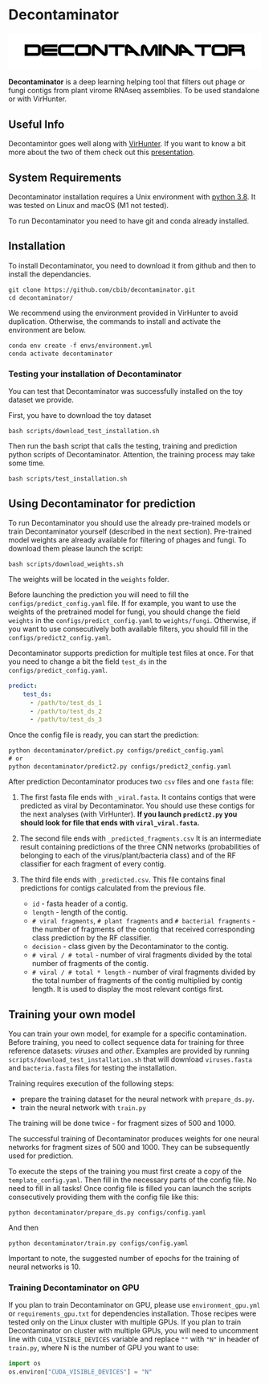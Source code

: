 # Decontaminator
![Decontaminator logo](media/logo.png?raw=true "Decontaminator logo")

**Decontaminator** is a deep learning helping tool that filters out phage or fungi contigs from plant virome RNAseq assemblies. 
To be used standalone or with VirHunter.

## Useful Info
Decontamintor goes well along with [VirHunter](https://github.com/cbib/virhunter). If you want to know a bit more about the two of them check out this [presentation](https://github.com/cbib/virhunter/blob/main/media/virhunter_description.pdf).

## System Requirements
Decontaminator installation requires a Unix environment with [python 3.8](http://www.python.org/). 
It was tested on Linux and macOS (M1 not tested).

To run Decontaminator you need to have git and conda already installed.
         
## Installation 

To install Decontaminator, you need to download it from github and then to install the dependancies.

```shell
git clone https://github.com/cbib/decontaminator.git
cd decontaminator/
```

We recommend using the environment provided in VirHunter to avoid duplication.
Otherwise, the commands to install and activate the environment are below.

```shell
conda env create -f envs/environment.yml
conda activate decontaminator
```

### Testing your installation of Decontaminator

You can test that Decontaminator was successfully installed on the toy dataset we provide.

First, you have to download the toy dataset
```shell
bash scripts/download_test_installation.sh
```
Then run the bash script that calls the testing, training and prediction python scripts of Decontaminator.
Attention, the training process may take some time.
```shell
bash scripts/test_installation.sh
```

## Using Decontaminator for prediction

To run Decontaminator you should use the already pre-trained models or train Decontaminator yourself (described in the next section).
Pre-trained model weights are already available for filtering of phages and fungi. To download them please launch the script:

```shell
bash scripts/download_weights.sh 
```

The weights will be located in the `weights` folder.

Before launching the prediction you will need to fill the `configs/predict_config.yaml` file. 
If for example, you want to use the weights of the pretrained model for fungi, 
you should change the field `weights` in the `configs/predict_config.yaml` to `weights/fungi`.
Otherwise, if you want to use consecutively both available filters, you should fill in the `configs/predict2_config.yaml`.

Decontaminator supports prediction for multiple test files at once. 
For that you need to change a bit the field `test_ds` in the
`configs/predict_config.yaml`. 

```yaml
predict:
    test_ds:
      - /path/to/test_ds_1
      - /path/to/test_ds_2
      - /path/to/test_ds_3  
```

Once the config file is ready, you can start the prediction:

```shell
python decontaminator/predict.py configs/predict_config.yaml
# or
python decontaminator/predict2.py configs/predict2_config.yaml
```

After prediction Decontaminator produces two `csv` files and one `fasta` file:

1. The first fasta file ends with `_viral.fasta`. It contains contigs that were predicted as viral by Decontaminator.
You should use these contigs for the next analyses (with VirHunter). __If you launch `predict2.py` you should look for file 
that ends with `viral_viral.fasta`.__
2. The second file ends with `_predicted_fragments.csv`
It is an intermediate result containing predictions of the three CNN networks (probabilities of belonging to each of the virus/plant/bacteria class) and of the RF classifier for each fragment of every contig.

3. The third file ends with `_predicted.csv`. 
This file contains final predictions for contigs calculated from the previous file. 
   - `id` - fasta header of a contig.
   - `length` - length of the contig.
   - `# viral fragments`, `# plant fragments` and `# bacterial fragments` - the number of fragments of the contig that received corresponding class prediction by the RF classifier.
   - `decision` - class given by the Decontaminator to the contig.
   - `# viral / # total` - number of viral fragments divided by the total number of fragments of the contig.
   - `# viral / # total * length` - number of viral fragments divided by the total number of fragments of the contig multiplied by contig length. It is used to display the most relevant contigs first.


## Training your own model

You can train your own model, for example for a specific contamination. Before training, you need to collect sequence 
data for training for three reference datasets: _viruses_ and _other_. 
Examples are provided by running `scripts/download_test_installation.sh` that will download `viruses.fasta` and
`bacteria.fasta` files for testing the installation.

Training requires execution of the following steps:
- prepare the training dataset for the neural network with `prepare_ds.py`.
- train the neural network with `train.py`

The training will be done twice - for fragment sizes of 500 and 1000.

The successful training of Decontaminator produces weights for one neural networks for fragment sizes of 500 and 1000. They can be subsequently used for prediction.

To execute the steps of the training you must first create a copy of the `template_config.yaml`. 
Then fill in the necessary parts of the config file. No need to fill in all tasks! 
Once config file is filled you can launch the scripts consecutively providing them with the config file like this:
```shell
python decontaminator/prepare_ds.py configs/config.yaml
```
And then
```shell
python decontaminator/train.py configs/config.yaml
```
Important to note, the suggested number of epochs for the training of neural networks is 10.

### Training Decontaminator on GPU

If you plan to train Decontaminator on GPU, please use `environment_gpu.yml` or `requirements_gpu.txt` for dependencies installation.
Those recipes were tested only on the Linux cluster with multiple GPUs.
If you plan to train Decontaminator on cluster with multiple GPUs, you will need to uncomment line with
`CUDA_VISIBLE_DEVICES` variable and replace `""` with `"N"` in header of `train.py`, where N is the number of GPU you want to use:

```python
import os
os.environ["CUDA_VISIBLE_DEVICES"] = "N"
```
